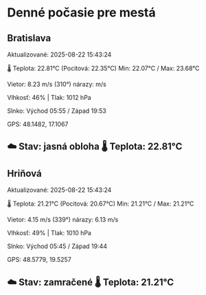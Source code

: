 ﻿# Denné počasie pre mestá

## Bratislava
Aktualizované: 2025-08-22 15:43:24

🌡️ Teplota: 22.81°C 
(Pocitová: 22.35°C)
Min: 22.07°C / Max: 23.68°C

Vietor: 8.23 m/s    (310°) 
nárazy:  m/s

Vlhkosť: 46% | Tlak: 1012 hPa

Slnko: Východ 05:55 / Západ 19:53

GPS: 48.1482, 17.1067

☁️ Stav: jasná obloha        🌡️ Teplota: 22.81°C
---

## Hriňová
Aktualizované: 2025-08-22 15:43:24

🌡️ Teplota: 21.21°C 
(Pocitová: 20.67°C)
Min: 21.21°C / Max: 21.21°C

Vietor: 4.15 m/s (339°)
nárazy: 6.13 m/s

Vlhkosť: 49% | Tlak: 1010 hPa

Slnko: Východ 05:45 / Západ 19:44

GPS: 48.5779, 19.5257

☁️ Stav: zamračené        🌡️ Teplota: 21.21°C
---

